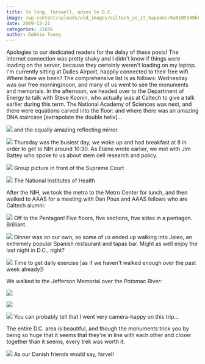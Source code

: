 ```yaml
---
title: So long, farewell, adieu to D.C.
image: /wp-content/uploads/old_images/caltech_as_it_happens/6a0105349b8251970b0128766711b4970c.jpg
date: 2009-12-21
categories: 21656
author: Debbie Tseng
---
```


Apologies to our dedicated readers for the delay of these posts! The internet connection was pretty shaky and I didn't know if things were loading on the server, because they certainly weren't loading on my laptop. I'm currently sitting at Dulles Airport, happily connected to their free wifi. 
Where have we been? The comprehensive list is as follows: Wednesday was our free morning/noon, and many of us went to see the monuments and memorials. In the afternoon, we headed over to the Department of Energy to talk with Steve Koonin, who actually was at Caltech to give a talk earlier during this term. The National Academy of Sciences was next, and there were equations carved into the floor:
and where there was an amazing DNA staircase [extrapolate the double helix]...


![](/old_images/caltech_as_it_happens/6a0105349b8251970b0120a763fe72970b.jpg)
and the equally amazing reflecting mirror.


![](/old_images/caltech_as_it_happens/6a0105349b8251970b0128766716ee970c.jpg)
Thursday was the busiest day, we woke up and had breakfast at 8 in order to get to NIH around 10:30. As Elaine wrote earlier, we met with Jim Battey who spoke to us about stem cell research and policy.


![](/old_images/caltech_as_it_happens/6a0105349b8251970b012876671ba6970c.jpg)
Group picture in front of the Supreme Court


![](/old_images/caltech_as_it_happens/6a0105349b8251970b012876671cc7970c.jpg)
The National Institutes of Health

After the NIH, we took the metro to the Metro Center for lunch, and then walked to AAAS for a meeting with Dan Poux and AAAS fellows who are Caltech alumni:


![](/old_images/caltech_as_it_happens/6a0105349b8251970b0120a7640795970b.jpg)
Off to the Pentagon! Five floors, five sections, five sides in a pentagon. Brilliant.


![](/old_images/caltech_as_it_happens/6a0105349b8251970b0120a7640a53970b.jpg)
Dinner was on our own, so some of us ended up walking into Jaleo, an extremely popular Spanish restaurant and tapas bar. Might as well enjoy the last night in D.C., right? 


![](/old_images/caltech_as_it_happens/6a0105349b8251970b012876672418970c.jpg)
Time to get daily exercise [as if we haven't walked enough over the past week already]! 

We walked to the Jefferson Memorial over the Potomac River:


![](/old_images/caltech_as_it_happens/6a0105349b8251970b012876672551970c.jpg)


![](/old_images/caltech_as_it_happens/6a0105349b8251970b0120a764128e970b.jpg)


![](/old_images/caltech_as_it_happens/6a0105349b8251970b012876672c11970c.jpg)
You can probably tell that I went very camera-happy on this trip... 

The entire D.C. area is beautiful, and though the monuments trick you by being so huge that it seems that they're in line with each other and closer together than it seems, every trek was worth it.


![](/old_images/caltech_as_it_happens/6a0105349b8251970b0120a7640f7e970b.jpg)
As our Danish friends would say, farvel!
